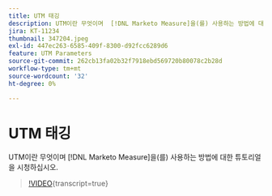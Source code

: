 ```yaml
---
title: UTM 태깅
description: UTM이란 무엇이며  [!DNL Marketo Measure]을(를) 사용하는 방법에 대한 튜토리얼을 시청하십시오.
jira: KT-11234
thumbnail: 347204.jpeg
exl-id: 447ec263-6585-409f-8300-d92fcc6289d6
feature: UTM Parameters
source-git-commit: 262cb13fa02b32f7918ebd569720b80078c2b28d
workflow-type: tm+mt
source-wordcount: '32'
ht-degree: 0%

---
```


# UTM 태깅

UTM이란 무엇이며 [!DNL Marketo Measure]을(를) 사용하는 방법에 대한 튜토리얼을 시청하십시오.

>[!VIDEO](https://video.tv.adobe.com/v/3422312/?learn=on&captions=kor){transcript=true}
